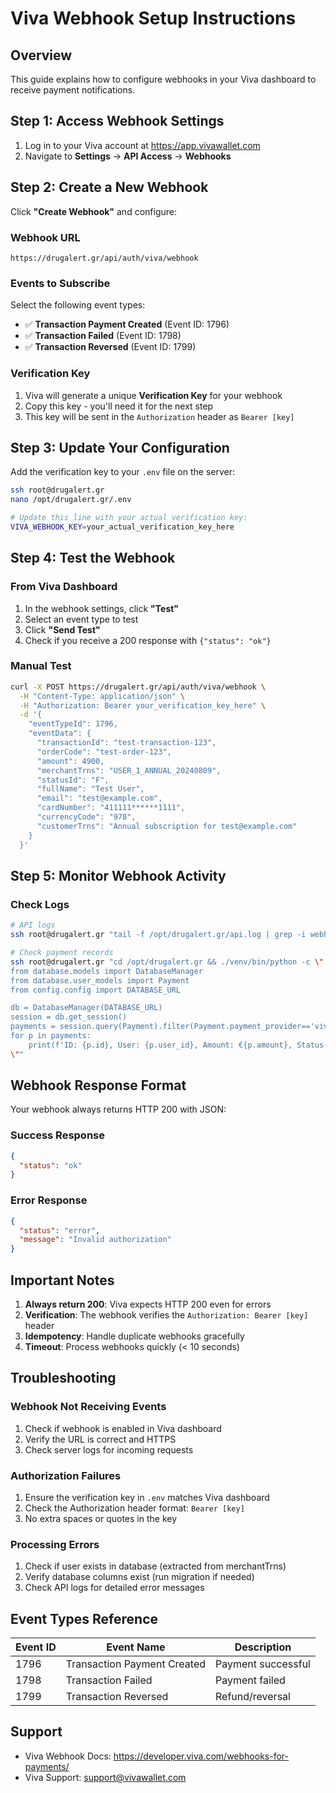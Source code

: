 # Viva Webhook Setup Instructions

## Overview
This guide explains how to configure webhooks in your Viva dashboard to receive payment notifications.

## Step 1: Access Webhook Settings

1. Log in to your Viva account at https://app.vivawallet.com
2. Navigate to **Settings** → **API Access** → **Webhooks**

## Step 2: Create a New Webhook

Click **"Create Webhook"** and configure:

### Webhook URL
```
https://drugalert.gr/api/auth/viva/webhook
```

### Events to Subscribe
Select the following event types:
- ✅ **Transaction Payment Created** (Event ID: 1796)
- ✅ **Transaction Failed** (Event ID: 1798)
- ✅ **Transaction Reversed** (Event ID: 1799)

### Verification Key
1. Viva will generate a unique **Verification Key** for your webhook
2. Copy this key - you'll need it for the next step
3. This key will be sent in the `Authorization` header as `Bearer [key]`

## Step 3: Update Your Configuration

Add the verification key to your `.env` file on the server:

```bash
ssh root@drugalert.gr
nano /opt/drugalert.gr/.env

# Update this line with your actual verification key:
VIVA_WEBHOOK_KEY=your_actual_verification_key_here
```

## Step 4: Test the Webhook

### From Viva Dashboard
1. In the webhook settings, click **"Test"**
2. Select an event type to test
3. Click **"Send Test"**
4. Check if you receive a 200 response with `{"status": "ok"}`

### Manual Test
```bash
curl -X POST https://drugalert.gr/api/auth/viva/webhook \
  -H "Content-Type: application/json" \
  -H "Authorization: Bearer your_verification_key_here" \
  -d '{
    "eventTypeId": 1796,
    "eventData": {
      "transactionId": "test-transaction-123",
      "orderCode": "test-order-123",
      "amount": 4900,
      "merchantTrns": "USER_1_ANNUAL_20240809",
      "statusId": "F",
      "fullName": "Test User",
      "email": "test@example.com",
      "cardNumber": "411111******1111",
      "currencyCode": "978",
      "customerTrns": "Annual subscription for test@example.com"
    }
  }'
```

## Step 5: Monitor Webhook Activity

### Check Logs
```bash
# API logs
ssh root@drugalert.gr "tail -f /opt/drugalert.gr/api.log | grep -i webhook"

# Check payment records
ssh root@drugalert.gr "cd /opt/drugalert.gr && ./venv/bin/python -c \"
from database.models import DatabaseManager
from database.user_models import Payment
from config.config import DATABASE_URL

db = DatabaseManager(DATABASE_URL)
session = db.get_session()
payments = session.query(Payment).filter(Payment.payment_provider=='viva').order_by(Payment.created_at.desc()).limit(5).all()
for p in payments:
    print(f'ID: {p.id}, User: {p.user_id}, Amount: €{p.amount}, Status: {p.status}, Date: {p.created_at}')
\""
```

## Webhook Response Format

Your webhook always returns HTTP 200 with JSON:

### Success Response
```json
{
  "status": "ok"
}
```

### Error Response
```json
{
  "status": "error",
  "message": "Invalid authorization"
}
```

## Important Notes

1. **Always return 200**: Viva expects HTTP 200 even for errors
2. **Verification**: The webhook verifies the `Authorization: Bearer [key]` header
3. **Idempotency**: Handle duplicate webhooks gracefully
4. **Timeout**: Process webhooks quickly (< 10 seconds)

## Troubleshooting

### Webhook Not Receiving Events
1. Check if webhook is enabled in Viva dashboard
2. Verify the URL is correct and HTTPS
3. Check server logs for incoming requests

### Authorization Failures
1. Ensure the verification key in `.env` matches Viva dashboard
2. Check the Authorization header format: `Bearer [key]`
3. No extra spaces or quotes in the key

### Processing Errors
1. Check if user exists in database (extracted from merchantTrns)
2. Verify database columns exist (run migration if needed)
3. Check API logs for detailed error messages

## Event Types Reference

| Event ID | Event Name | Description |
|----------|------------|-------------|
| 1796 | Transaction Payment Created | Payment successful |
| 1798 | Transaction Failed | Payment failed |
| 1799 | Transaction Reversed | Refund/reversal |

## Support
- Viva Webhook Docs: https://developer.viva.com/webhooks-for-payments/
- Viva Support: support@vivawallet.com
